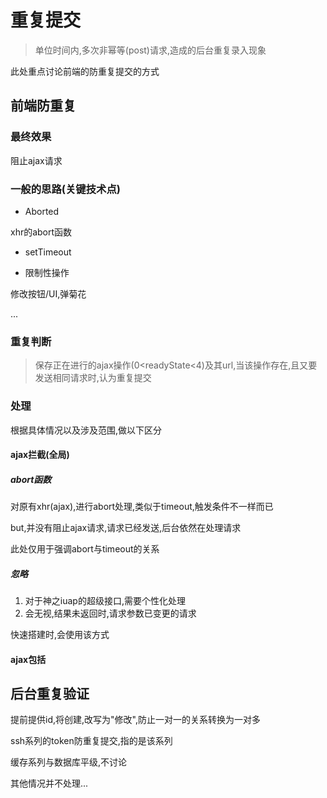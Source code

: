 # 重复提交

> 单位时间内,多次非幂等\(post\)请求,造成的后台重复录入现象

此处重点讨论前端的防重复提交的方式

## 前端防重复

### 最终效果

阻止ajax请求

### 一般的思路\(关键技术点\)

* Aborted

xhr的abort函数

* setTimeout

* 限制性操作

修改按钮/UI,弹菊花

...

### 重复判断

> 保存正在进行的ajax操作\(0&lt;readyState&lt;4\)及其url,当该操作存在,且又要发送相同请求时,认为重复提交

### 处理

根据具体情况以及涉及范围,做以下区分

#### ajax拦截\(全局\)

##### abort函数

对原有xhr\(ajax\),进行abort处理,类似于timeout,触发条件不一样而已

but,并没有阻止ajax请求,请求已经发送,后台依然在处理请求

此处仅用于强调abort与timeout的关系

##### 忽略

1. 对于神之iuap的超级接口,需要个性化处理
2. 会无视,结果未返回时,请求参数已变更的请求

快速搭建时,会使用该方式

#### ajax包括



## 后台重复验证

提前提供id,将创建,改写为"修改",防止一对一的关系转换为一对多

ssh系列的token防重复提交,指的是该系列

缓存系列与数据库平级,不讨论

其他情况并不处理...

